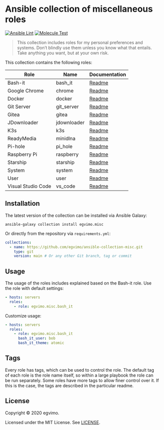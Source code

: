 # Ansible collection of miscellaneous roles

[![Ansible Lint](https://github.com/egvimo/ansible-collection-misc/actions/workflows/ansible-lint.yml/badge.svg)](https://github.com/egvimo/ansible-collection-misc/actions/workflows/ansible-lint.yml)
[![Molecule Test](https://github.com/egvimo/ansible-collection-misc/actions/workflows/molecule-test.yml/badge.svg)](https://github.com/egvimo/ansible-collection-misc/actions/workflows/molecule-test.yml)

> This collection includes roles for my personal preferences and systems. Don’t blindly use them unless you know what that entails. Take anything you want, but at your own risk.

This collection contains the following roles:

| Role               | Name        | Documentation                         |
| ------------------ | ----------- | ------------------------------------- |
| Bash-it            | bash_it     | [Readme](roles/bash_it/README.md)     |
| Google Chrome      | chrome      | [Readme](roles/chrome/README.md)      |
| Docker             | docker      | [Readme](roles/docker/README.md)      |
| Git Server         | git_server  | [Readme](roles/git_server/README.md)  |
| Gitea              | gitea       | [Readme](roles/gitea/README.md)       |
| JDownloader        | jdownloader | [Readme](roles/jdownloader/README.md) |
| K3s                | k3s         | [Readme](roles/k3s/README.md)         |
| ReadyMedia         | minidlna    | [Readme](roles/minidlna/README.md)    |
| Pi-hole            | pi_hole     | [Readme](roles/pi_hole/README.md)     |
| Raspberry Pi       | raspberry   | [Readme](roles/raspberry/README.md)   |
| Starship           | starship    | [Readme](roles/starship/README.md)    |
| System             | system      | [Readme](roles/system/README.md)      |
| User               | user        | [Readme](roles/user/README.md)        |
| Visual Studio Code | vs_code     | [Readme](roles/vs_code/README.md)     |

## Installation

The latest version of the collection can be installed via Ansible Galaxy:

```shell
ansible-galaxy collection install egvimo.misc
```

Or directly from the repository via `requirements.yml`:

```yml
collections:
  - name: https://github.com/egvimo/ansible-collection-misc.git
    type: git
    version: main # Or any other Git branch, tag or commit
```

## Usage

The usage of the roles includes explained based on the Bash-it role. Use the role with default settings:

```yml
- hosts: servers
  roles:
    - role: egvimo.misc.bash_it
```

Customize usage:

```yml
- hosts: servers
  roles:
    - role: egvimo.misc.bash_it
      bash_it_user: bob
      bash_it_theme: atomic
```

## Tags

Every role has tags, which can be used to control the role. The default tag of each role is the role name itself, so within a large playbook the role can be run separately. Some roles have more tags to allow finer control over it. If this is the case, the tags are described in the particular readme.

## License

Copyright © 2020 egvimo.

Licensed under the MIT License. See [LICENSE](LICENSE).

